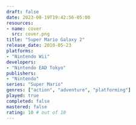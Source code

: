 ```yaml
---
draft: false
date: 2023-08-19T19:42:56-05:00
resources:
- name: cover
  src: cover.png
title: "Super Mario Galaxy 2"
release_date: 2010-05-23
platforms:
- "Nintendo Wii"
developers: 
- "Nintendo EAD Tokyo"
publishers:
- "Nintendo"
series: "Super Mario"
genres: ["action", "adventure", "platforming"]
played: true
completed: false
mastered: false
rating: 10 # out of 10
---
```


